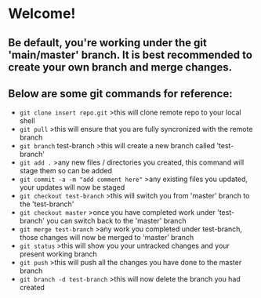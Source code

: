 # Welcome!

## Be default, you're working under the git 'main/master' branch. It is best recommended to create your own branch and merge changes.

## Below are some git commands for reference:


- `git clone insert repo.git`  >this will clone remote repo to your local shell  
- `git pull`  >this will ensure that you are fully syncronized with the remote branch   
- `git branch` test-branch  >this will create a new branch called 'test-branch'  
- `git add .`  >any new files / directories you created, this command will stage them so can be added  
- `git commit -a -m "add comment here"`  >any existing files you updated, your updates will now be staged  
- `git checkout test-branch`  >this will switch you from 'master' branch to the 'test-branch'  
- `git checkout master`  >once you have completed work under 'test-branch' you can switch back to the 'master' branch  
- `git merge test-branch`  >any work you completed under test-branch, those changes will now be merged to 'master' branch  
- `git status`  >this will show you your untracked changes and your present working branch  
- `git push`  >this will push all the changes you have done to the master branch  
- `git branch -d test-branch`  >this will now delete the branch you had created
